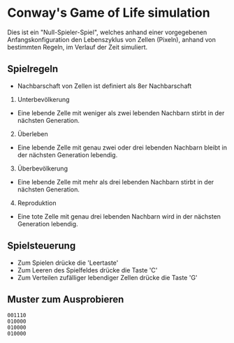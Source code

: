 # Conway's Game of Life simulation
Dies ist ein "Null-Spieler-Spiel", welches anhand einer vorgegebenen
Anfangskonfiguration den Lebenszyklus von Zellen (Pixeln), anhand von bestimmten
Regeln, im Verlauf der Zeit simuliert.

## Spielregeln
- Nachbarschaft von Zellen ist definiert als 8er Nachbarschaft
1. Unterbevölkerung
  - Eine lebende Zelle mit weniger als zwei lebenden Nachbarn stirbt in der nächsten Generation.
2. Überleben
  - Eine lebende Zelle mit genau zwei oder drei lebenden Nachbarn bleibt in der nächsten Generation lebendig.
3. Überbevölkerung
  - Eine lebende Zelle mit mehr als drei lebenden Nachbarn stirbt in der nächsten Generation.
4. Reproduktion
  - Eine tote Zelle mit genau drei lebenden Nachbarn wird in der nächsten Generation lebendig.

## Spielsteuerung
- Zum Spielen drücke die 'Leertaste'
- Zum Leeren des Spielfeldes drücke die Taste 'C'
- Zum Verteilen zufälliger lebendiger Zellen drücke die Taste 'G'

## Muster zum Ausprobieren
```
001110
010000
010000
010000
```